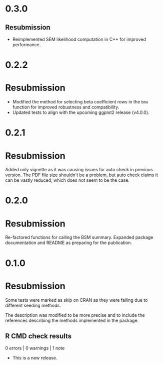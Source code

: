 # 0.3.0

## Resubmission

* Reimplemented SEM likelihood computation in C++ for improved performance.


# 0.2.2

# Resubmission

* Modified the method for selecting beta coefficient rows in the `bma` function for improved robustness and compatibility.
* Updated tests to align with the upcoming ggplot2 release (v4.0.0).

# 0.2.1

# Resubmission

Added only vignette as it was causing issues for auto check in previous version.
The PDF file size shouldn't be a problem, but auto check claims it can be 
vastly reduced, which does not seem to be the case.

# 0.2.0

# Resubmission

Re-factored functions for calling the BSM summary.
Expanded package documentation and README as preparing for the publication.

# 0.1.0

# Resubmission

Some tests were marked as skip on CRAN as they were failing due to 
different seeding methods.

The description was modified to be more precise and to include the 
references describing the methods implemented in the package.

## R CMD check results

0 errors | 0 warnings | 1 note

* This is a new release.

